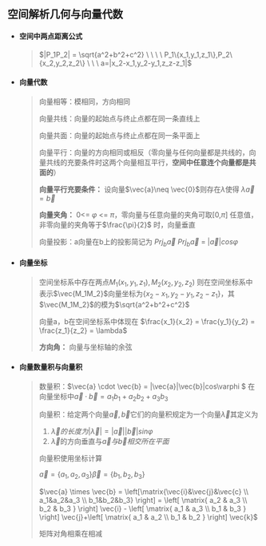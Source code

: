 ## **空间解析几何与向量代数**

- #### **空间中两点距离公式**

  > $|P_1P_2| = \sqrt{a^2+b^2+c^2} \ \ \ \  P_1\{x_1,y_1,z_1\},P_2\{x_2,y_2,z_2\} \ \ \ a=|x_2-x_1,y_2-y_1,z_z-z_1|$ 

- #### **向量代数**

  > 向量相等：模相同，方向相同
  >
  > 向量共线：向量的起始点与终止点都在同一条直线上
  >
  > 向量共面：向量的起始点与终止点都在同一条平面上
  >
  > 向量平行：向量的方向相同或相反（零向量与任何向量都是共线的，向量共线的充要条件时这两个向量相互平行，**空间中任意连个向量都是共面的**）
  >
  > **向量平行充要条件：** 设向量$\vec{a}\neq \vec{0}$则存在$\lambda$使得 $\lambda \vec{a} = \vec{b}$
  >
  > **向量夹角：** 0<= $\varphi$ <= $\pi$，零向量与任意向量的夹角可取[0,$\pi$] 任意值，非零向量的夹角等于$\frac{\pi}{2}$ 时，向量垂直
  >
  > 向量投影：a向量在b上的投影简记为 $Prj_b \vec{a}$     $Prj_b \vec{a}$ = $|\vec{a}|cos \varphi$  

- #### **向量坐标**

  > 空间坐标系中存在两点$M_1(x_1,y_1,z_1),M_2(x_2,y_2,z_2)$ 则在空间坐标系中表示$\vec{M_1M_2}$向量坐标为{$x_2-x_1,y_2-y_1,z_2-z_1$}，其$\vec{M_1M_2}$的模为$\sqrt{a^2+b^2+c^2}$
  >
  > 向量a，b在空间坐标系中体现在 $\frac{x_1}{x_2} = \frac{y_1}{y_2} = \frac{z_1}{z_2} = \lambda$
  >
  > **方向角：** 向量与坐标轴的余弦

- #### **向量数量积与向量积**

  > 数量积：$\vec{a} \cdot \vec{b} = |\vec{a}|\vec{b}|cos\varphi $   在向量坐标中$\vec{a} \cdot \vec{b} = a_1b_1+a_2b_2+a_3b_3$ 
  >
  > 向量积：给定两个向量$\vec{a},\vec{b}$它们的向量积规定为一个向量$\vec{\lambda}$其定义为
  >
  > 1. $\vec{\lambda}的长度为|\vec{\lambda}| = |\vec{a}| |\vec{b}| sin \varphi$  
  > 2. $\vec{\lambda}$的方向垂直与$\vec{a} 与 \vec{b}相交所在平面$
  >
  > 向量积使用坐标计算 
  >
  > $\vec{a}=\{a_1,a_2,a_3\} \vec{\beta}=\{b_1,b_2,b_3\}$ 
  >
  > $\vec{a} \times \vec{b} = \left[\matrix{\vec{i}&\vec{j}&\vec{c} \\ a_1&a_2&a_3 \\ b_1&b_2&b_3} \right] = \left[
  > \matrix{
  >   a_2 & a_3 \\
  >   b_2 & b_3
  > }
  > \right] \vec{i} - \left[
  > \matrix{
  >   a_1 & a_3 \\
  >   b_1 & b_3
  > }
  > \right] \vec{j}+\left[
  > \matrix{
  >   a_1 & a_2 \\
  >   b_1 & b_2
  > }
  > \right] \vec{k}$
  >
  > 矩阵对角相乘在相减 

  